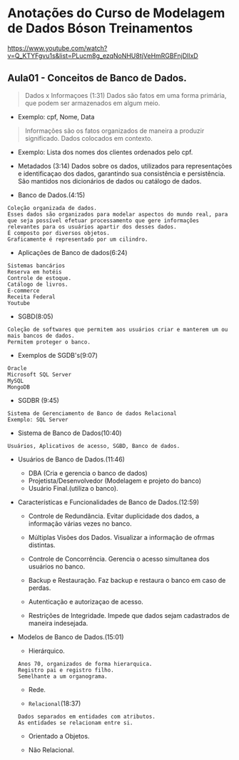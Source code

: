 # Anotações do Curso de Modelagem de Dados Bóson Treinamentos

https://www.youtube.com/watch?v=Q_KTYFgvu1s&list=PLucm8g_ezqNoNHU8tjVeHmRGBFnjDIlxD

## Aula01 - Conceitos de Banco de Dados.
>Dados x Informaçoes (1:31)
Dados são fatos em uma forma primária, que podem ser armazenados em algum meio.
- Exemplo: cpf, Nome, Data

>Informações são os fatos organizados de maneira a produzir significado.
Dados colocados em contexto.
- Exemplo: Lista dos nomes dos clientes ordenados pelo cpf.

* Metadados (3:14)
Dados sobre os dados, utilizados para representações e identificaçao dos dados, garantindo sua consistência e persistência.
São mantidos nos dicionários de dados ou catálogo de dados.

* Banco de Dados.(4:15)

```
Coleção organizada de dados.
Esses dados são organizados para modelar aspectos do mundo real, para que seja possível efetuar processamento que gere informações relevantes para os usuários apartir dos desses dados.
É composto por diversos objetos.
Graficamente é representado por um cilindro.
```

* Aplicações de Banco de dados(6:24)

```
Sistemas bancários
Reserva em hotéis 
Controle de estoque.
Catálogo de livros.
E-commerce
Receita Federal
Youtube
```

* SGBD(8:05)

```
Coleção de softwares que permitem aos usuários criar e manterem um ou mais bancos de dados.
Permitem proteger o banco.
```

* Exemplos de SGDB's(9:07)

```
Oracle
Microsoft SQL Server
MySQL
MongoDB
```

* SGDBR (9:45)
```
Sistema de Gerenciamento de Banco de dados Relacional
Exemplo: SQL Server
```

* Sistema de Banco de Dados(10:40)

```
Usuários, Aplicativos de acesso, SGBD, Banco de dados.
```

* Usuários de Banco de Dados.(11:46)

  * DBA (Cria e gerencia o banco de dados)
  * Projetista/Desenvolvedor (Modelagem e projeto do banco)
  * Usuário Final.(utiliza o banco).
  
* Características e Funcionalidades de Banco de Dados.(12:59)

  * Controle de Redundância.
  Evitar duplicidade dos dados, a informação várias vezes no banco.
  
  * Múltiplas Visões dos Dados.
  Visualizar a informação de ofrmas distintas.
  
  * Controle de Concorrência.
  Gerencia o acesso simultanea dos usuários no banco.
  
  * Backup e Restauração.
  Faz backup e restaura o banco em caso de perdas.
  
  * Autenticação e autorizaçao de acesso.
  
  * Restrições de Integridade.
  Impede que dados sejam cadastrados de maneira indesejada.
  
* Modelos de Banco de Dados.(15:01)
  * Hierárquico.
  ```
  Anos 70, organizados de forma hierarquica.
  Registro pai e registro filho.
  Semelhante a um organograma.
  ```
  
  * Rede.
  
  * ``Relacional``(18:37)
  ```
  Dados separados em entidades com atributos.
  As entidades se relacionam entre si.
  ```
  
  * Orientado a Objetos.
  
  * Não Relacional.
  

